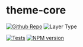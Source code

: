 # theme-core

[![Github Repo](https://img.shields.io/badge/Git-@papit/theme-core-blue?logo=github&link=https://github.com/onkelhoy/web-components/tree/main/packages/themes/theme-core)](https://github.com/onkelhoy/web-components/tree/main/packages/themes/theme-core)
![Layer Type](https://img.shields.io/badge/Layer_Type-theme-orange)

[![Tests](https://github.com/onkelhoy/web-components/actions/workflows/pull-request.yml/badge.svg)](https://github.com/onkelhoy/web-components/actions/workflows/pull-request.yml)
[![NPM version](https://img.shields.io/npm/v/@papit/theme-core.svg?logo=npm)](https://www.npmjs.com/package/@papit/theme-core)

